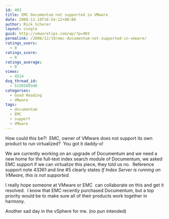 ```yaml
---
id: 403
title: EMC Documentum not supported in VMware
date: 2008-12-19T16:54:12+00:00
author: Rick Scherer
layout: single
guid: http://vmwaretips.com/wp/?p=403
permalink: /2008/12/19/emc-documentum-not-supported-in-vmware/
ratings_users:
  - 0
ratings_score:
  - 0
ratings_average:
  - 0
views:
  - 4514
dsq_thread_id:
  - 5156589340
categories:
  - Good Reading
  - VMware
tags:
  - documentum
  - EMC
  - support
  - VMware
---
```

How could this be?!  EMC, owner of VMware does not support its own product to run virtualized?  You got it daddy-o!

We are currently working on an upgrade of Documentum and we need a new home for the full-text index search module of Documentum, we asked EMC support if we can virtualize this piece, they told us no.  Reference support note 43361 and line #5 clearly states _If Index Server is running on VMware, this is not supported._

I really hope someone at VMware or EMC  can collaborate on this and get it resolved.  I know that EMC recently purchased Documentum, but a top priority would be to make sure all of their products work together in harmony.

Another sad day in the vSphere for me. (no pun intended)